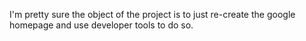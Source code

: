 I'm pretty sure the object of the project is to just re-create the google homepage and use developer tools to do so.